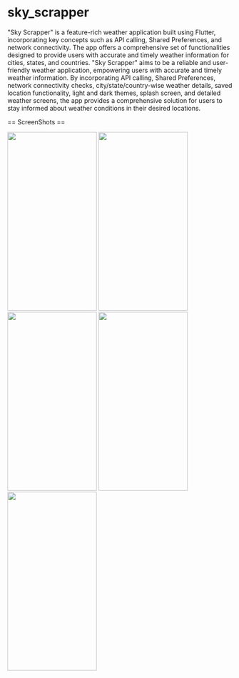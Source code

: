 
# sky_scrapper

"Sky Scrapper" is a feature-rich weather application built using Flutter, incorporating key
concepts such as API calling, Shared Preferences, and network connectivity. The app offers a
comprehensive set of functionalities designed to provide users with accurate and timely weather
information for cities, states, and countries.
"Sky Scrapper" aims to be a reliable and user-friendly weather application, empowering users
with accurate and timely weather information. By incorporating API calling, Shared Preferences,
network connectivity checks, city/state/country-wise weather details, saved location
functionality, light and dark themes, splash screen, and detailed weather screens, the app
provides a comprehensive solution for users to stay informed about weather conditions in their
desired locations.

== ScreenShots ==
<p>
 <img src="https://github.com/swetapatell09/sky_scrapper/assets/165981407/b936bddb-843c-4381-81fd-d969b14bc00c" height="400px" width="200px"/>
<img src="https://github.com/user-attachments/assets/9e8abe62-6a20-4563-a00c-ad9ad65ca933" height="400px" width="200px"/>
<img src="https://github.com/user-attachments/assets/d13ee21b-faa5-40d7-80dd-bf2897d94063" height="400px" width="200px"/>
<img src="https://github.com/user-attachments/assets/b463b99b-168e-4b37-9326-9cc46e437d0e" height="400px" width="200px"/>
 <img src="https://github.com/user-attachments/assets/db0c2c07-aac2-4883-a154-7d1ee5e48687" height="400px" width="200px"/>
</p>
